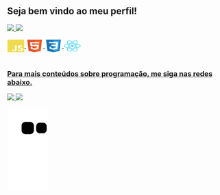 ## Seja bem vindo ao meu perfil!

<div>
   <a href="https://github.com/PedroPaivaDev?tab=repositories">
   <img height="180em" src="https://github-readme-stats.vercel.app/api?username=PedroPaivaDev&show_icons=true&theme=tokyonight&include_all_commits=true&count_private=true"/>
   <img height="180em" src="https://github-readme-stats.vercel.app/api/top-langs/?username=PedroPaivaDev&layout=compact&langs_count=8&theme=tokyonight"/>
</div>

<div style="display: inline_block"><br>
  <img align="center" alt="Js" height="30" width="40" src="https://raw.githubusercontent.com/devicons/devicon/master/icons/javascript/javascript-plain.svg">
  <img align="center" alt="HTML" height="30" width="40" src="https://raw.githubusercontent.com/devicons/devicon/master/icons/html5/html5-original.svg">
  <img align="center" alt="CSS" height="30" width="40" src="https://raw.githubusercontent.com/devicons/devicon/master/icons/css3/css3-original.svg">
  <img align="center" alt="Rafa-React" height="30" width="40" src="https://raw.githubusercontent.com/devicons/devicon/master/icons/react/react-original.svg">
</div>

<br>

### Para mais conteúdos sobre programação, me siga nas redes abaixo.
 
<div>

  <a href="https://discordapp.com/users/#8726" target="_blank">
    <img src="https://img.shields.io/badge/Discord-7289DA?style=for-the-badge&logo=discord&logoColor=white" target="_blank">
  </a>
  
  <a href="https://www.linkedin.com/in/pedroengenheirocivil/" target="_blank">
    <img src="https://img.shields.io/badge/-LinkedIn-%230077B5?style=for-the-badge&logo=linkedin&logoColor=white" target="_blank">
  </a>
 
  ![Snake animation](https://github.com/PedroPaivaDev/PedroPaivaDev/blob/output/github-contribution-grid-snake.svg)

</div>
